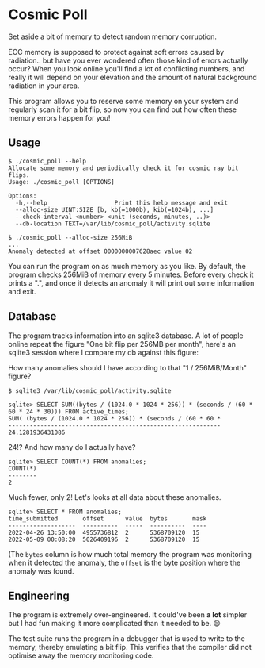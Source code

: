 # Cosmic Poll

Set aside a bit of memory to detect random memory corruption.

ECC memory is supposed to protect against soft errors caused by radiation..
but have you ever wondered often those kind of errors actually occur?
When you look online you'll find a lot of conflicting numbers,
and really it will depend on your elevation and the amount of natural background radiation in your area.

This program allows you to reserve some memory on your system and regularly scan it for a bit flip,
so now you can find out how often these memory errors happen for you!

## Usage

```console
$ ./cosmic_poll --help
Allocate some memory and periodically check it for cosmic ray bit flips.
Usage: ./cosmic_poll [OPTIONS]

Options:
  -h,--help                   Print this help message and exit
  --alloc-size UINT:SIZE [b, kb(=1000b), kib(=1024b), ...]
  --check-interval <number> <unit (seconds, minutes, ..)>
  --db-location TEXT=/var/lib/cosmic_poll/activity.sqlite

$ ./cosmic_poll --alloc-size 256MiB
...
Anomaly detected at offset 0000000007628aec value 02
```

You can run the program on as much memory as you like. By default, the program checks 256MiB of memory every 5 minutes.
Before every check it prints a ".", and once it detects an anomaly it will print out some information and exit.

## Database

The program tracks information into an sqlite3 database. 
A lot of people online repeat the figure "One bit flip per 256MB per month",
here's an sqlite3 session where I compare my db against this figure:

How many anomalies should I have according to that "1 / 256MiB/Month" figure?

```console
$ sqlite3 /var/lib/cosmic_poll/activity.sqlite

sqlite> SELECT SUM((bytes / (1024.0 * 1024 * 256)) * (seconds / (60 * 60 * 24 * 30))) FROM active_times;
SUM( (bytes / (1024.0 * 1024 * 256)) * (seconds / (60 * 60 *
------------------------------------------------------------
24.1281936431086                                            
```

24!? And how many do I actually have?

```console
sqlite> SELECT COUNT(*) FROM anomalies;
COUNT(*)
--------
2      

```

Much fewer, only 2! Let's looks at all data about these anomalies.

```console
sqlite> SELECT * FROM anomalies;
time_submitted       offset      value  bytes       mask
-------------------  ----------  -----  ----------  ----
2022-04-26 13:50:00  4955736812  2      5368709120  15  
2022-05-09 00:08:20  5026409196  2      5368709120  15  
```

(The `bytes` column is how much total memory the program was monitoring when it detected the anomaly,
the `offset` is the byte position where the anomaly was found.

## Engineering

The program is extremely over-engineered. It could've been **a lot** simpler
but I had fun making it more complicated than it needed to be. :smile:

The test suite runs the program in a debugger that is used to write to the memory, thereby emulating a bit flip.
This verifies that the compiler did not optimise away the memory monitoring code.
